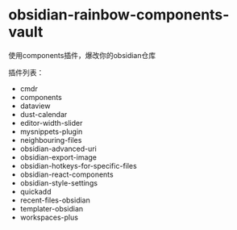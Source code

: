 # obsidian-rainbow-components-vault
使用components插件，爆改你的obsidian仓库

插件列表：
- cmdr
- components
- dataview
- dust-calendar
- editor-width-slider
- mysnippets-plugin
- neighbouring-files
- obsidian-advanced-uri
- obsidian-export-image
- obsidian-hotkeys-for-specific-files
- obsidian-react-components
- obsidian-style-settings
- quickadd
- recent-files-obsidian
- templater-obsidian
- workspaces-plus

